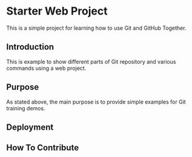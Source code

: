 # Starter Web Project
This is a simple project for
learning how to use Git and GitHub Together.

## Introduction

This is example to show different parts of Git repository and various 
commands using a web project.

## Purpose

As stated above, the main purpose is to provide simple examples for Git training demos.
## Deployment

## How To Contribute